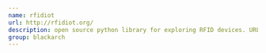 ```yaml
---
name: rfidiot
url: http://rfidiot.org/
description: open source python library for exploring RFID devices. URL : http://rfidiot.org/ Groups : blackarch blackarch-wireless
group: blackarch
---
```

